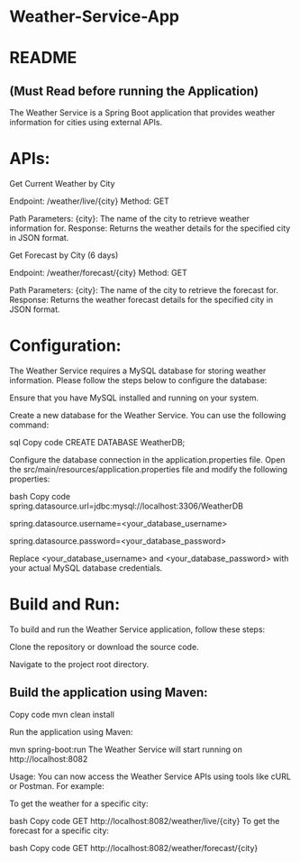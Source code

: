 # Weather-Service-App

README
============
(Must Read before running the Application)
---
The Weather Service is a Spring Boot application that provides weather information for cities using external APIs.


APIs:
=========
Get Current Weather by City

Endpoint: /weather/live/{city}
Method: GET

Path Parameters:
{city}: The name of the city to retrieve weather information for.
Response: Returns the weather details for the specified city in JSON format.

Get Forecast by City (6 days)

Endpoint: /weather/forecast/{city}
Method: GET

Path Parameters:
{city}: The name of the city to retrieve the forecast for.
Response: Returns the weather forecast details for the specified city in JSON format.

Configuration:
==============
The Weather Service requires a MySQL database for storing weather information. Please follow the steps below to configure the database:

Ensure that you have MySQL installed and running on your system.

Create a new database for the Weather Service. You can use the following command:

sql
Copy code
CREATE DATABASE WeatherDB;

Configure the database connection in the application.properties file. 
Open the src/main/resources/application.properties file and modify the following properties:

bash
Copy code
spring.datasource.url=jdbc:mysql://localhost:3306/WeatherDB

spring.datasource.username=<your_database_username>

spring.datasource.password=<your_database_password>

Replace <your_database_username> and <your_database_password> with your actual MySQL database credentials.


Build and Run:
==============
To build and run the Weather Service application, follow these steps:

Clone the repository or download the source code.

Navigate to the project root directory.

Build the application using Maven:
--

Copy code
mvn clean install

Run the application using Maven:

mvn spring-boot:run
The Weather Service will start running on http://localhost:8082

Usage:
You can now access the Weather Service APIs using tools like cURL or Postman. For example:

To get the weather for a specific city:

bash
Copy code
GET http://localhost:8082/weather/live/{city}
To get the forecast for a specific city:

bash
Copy code
GET http://localhost:8082/weather/forecast/{city}
